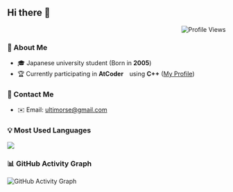 ## Hi there 👋

<div align="right">
  <img src="https://komarev.com/ghpvc/?username=UltiMorse" alt="Profile Views" />
</div>

### 🚀 About Me
- 🎓 Japanese university student (Born in **2005**)
- 🏆 Currently participating in **AtCoder**　using **C++** ([My Profile](https://atcoder.jp/users/UltiMorse))

### 📩 Contact Me  
- ✉️ Email: ultimorse@gmail.com

### 💡 Most Used Languages
![](https://github-readme-stats.vercel.app/api/top-langs?username=ultimorse&show_icons=true&locale=en&layout=compact)

### 📊 GitHub Activity Graph
![GitHub Activity Graph](https://github-readme-activity-graph.vercel.app/graph?username=UltiMorse&theme=tokyo-night)

<!--
**UltiMorse/UltiMorse** is a ✨ _special_ ✨ repository because its `README.md` (this file) appears on your GitHub profile.

Here are some ideas to get you started:

- 🔭 I’m currently working on ...
- 🌱 I’m currently learning ...
- 👯 I’m looking to collaborate on ...
- 🤔 I’m looking for help with ...
- 💬 Ask me about ...
- 📫 How to reach me: ...
- 😄 Pronouns: ...
- ⚡ Fun fact: ...
-->
